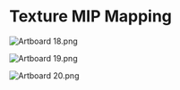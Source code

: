 # Texture MIP Mapping

<p><img src="https://vertexschool.instructure.com/courses/315/files/20692/preview?verifier=nI6MFB2ooILoBYqz41l4lfEVcRcovfpz4z3oJyqJ" alt="Artboard 18.png" data-api-endpoint="https://vertexschool.instructure.com/api/v1/courses/315/files/20692" data-api-returntype="File"></p>
<p><img src="https://vertexschool.instructure.com/courses/315/files/20693/preview?verifier=W5S9jj24UoCqmMFDA0JHjqwcqz3PisNN2tVbkO9N" alt="Artboard 19.png" data-api-endpoint="https://vertexschool.instructure.com/api/v1/courses/315/files/20693" data-api-returntype="File"></p>
<p><img src="https://vertexschool.instructure.com/courses/315/files/20694/preview?verifier=D55G522QtsuJMEuQbC2Rj8NVzmUxhiMQKlVfiWwm" alt="Artboard 20.png" data-api-endpoint="https://vertexschool.instructure.com/api/v1/courses/315/files/20694" data-api-returntype="File"></p>